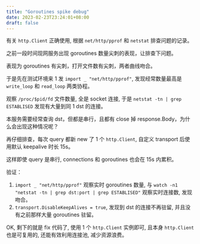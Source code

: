 ```yaml
---
title: "Goroutines spike debug"
date: 2023-02-23T23:24:01+08:00
draft: false
---
```


有关 `http.Client` 正确使用, 根据 `net/http/pprof` 和 `netstat` 排查问题的记录。

<!--more-->

之前一段时间现网服务出现 goroutines 数量尖刺的表现，让排查下问题。

表现为 goroutines 有尖刺，打开文件数有尖刺，两者曲线吻合。

于是先在测试环境来 1 发 `import _ "net/http/pprof"`, 发现经常数量最高是 `write_loop` 和 `read_loop` 两类协程。

观察 `/proc/$pid/fd` 文件数量, 全是 socket 连接, 于是 `netstat -tn | grep ESTABLISED` 发现有大量到同 1 dst 的连接。

本服务需要经常查询 dst，但都是串行，且都有 close 掉 response.Body，为什么会出现这种情况呢？

再仔细排查，每次 query 都新 new 了 1 个 `http.Client`, 自定义 transport 后使用默认 keepalive 时长 15s。

这样即使 query 是串行, connections 和 goroutines 也会在 15s 内累积。

验证：
1. `import _ "net/http/pprof"` 观察实时 goroutines 数量, 与 `watch -n1 "netstat -tn | grep dst:port | grep ESTABLISED"` 观察实时连接数, 发现吻合。
2. `transport.DisableKeepAlives = true`, 发现到 dst 的连接不再驻留, 并且没有之前那样大量 goroutines 驻留。

OK, 剩下的就是 fix 代码了, 使用 1 个 `http.Client` 实例即可, 且本身 `http.Client` 也是可复用的, 还能有效利用连接池, 减少资源浪费。
